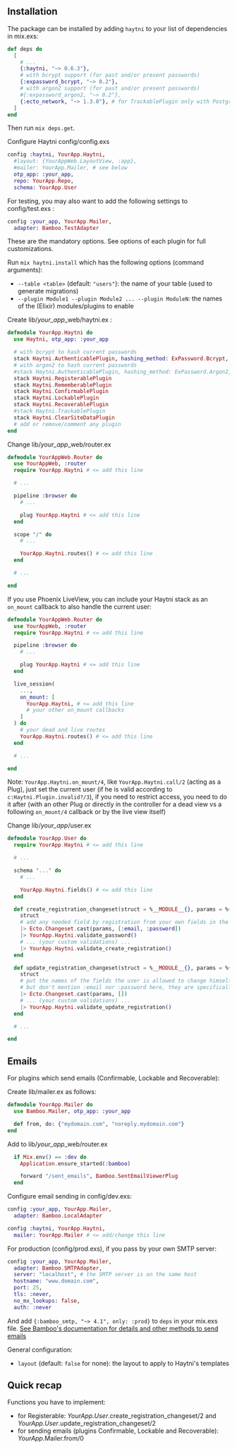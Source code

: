 ## Installation

The package can be installed by adding `haytni` to your list of dependencies in mix.exs:

```elixir
def deps do
  [
    # ...
    {:haytni, "~> 0.6.3"},
    # with bcrypt support (for past and/or present passwords)
    {:expassword_bcrypt, "~> 0.2"},
    # with argon2 support (for past and/or present passwords)
    #{:expassword_argon2, "~> 0.2"},
    {:ecto_network, "~> 1.3.0"}, # for TrackablePlugin only with PostgreSQL
  ]
end
```

Then run `mix deps.get`.

Configure Haytni config/config.exs

```elixir
config :haytni, YourApp.Haytni,
  #layout: {YourAppWeb.LayoutView, :app},
  #mailer: YourApp.Mailer, # see below
  otp_app: :your_app,
  repo: YourApp.Repo,
  schema: YourApp.User
```

For testing, you may also want to add the following settings to config/test.exs :

```elixir
config :your_app, YourApp.Mailer,
  adapter: Bamboo.TestAdapter
```

These are the mandatory options. See options of each plugin for full customizations.

Run `mix haytni.install` which has the following options (command arguments):

  * `--table <table>` (default: `"users"`): the name of your table (used to generate migrations)
  * `--plugin Module1 --plugin Module2 ... --plugin ModuleN`: the names of the (Elixir) modules/plugins to enable

Create lib/*your_app*_web/haytni.ex :

```elixir
defmodule YourApp.Haytni do
  use Haytni, otp_app: :your_app

  # with bcrypt to hash current passwords
  stack Haytni.AuthenticablePlugin, hashing_method: ExPassword.Bcrypt, hashing_options: %{cost: (if Mix.env() == :test, do: 4, else: 10)}
  # with argon2 to hash current passwords
  #stack Haytni.AuthenticablePlugin, hashing_method: ExPassword.Argon2, hashing_options: (if Mix.env() == :test, do: %{memory_cost: 256, threads: 1, time_cost: 2, type: :argon2id}, else: %{memory_cost: 131072, threads: 2, time_cost: 4, type: :argon2id})
  stack Haytni.RegisterablePlugin
  stack Haytni.RememberablePlugin
  stack Haytni.ConfirmablePlugin
  stack Haytni.LockablePlugin
  stack Haytni.RecoverablePlugin
  #stack Haytni.TrackablePlugin
  stack Haytni.ClearSiteDataPlugin
  # add or remove/comment any plugin
end
```

Change lib/*your_app*_web/router.ex

```elixir
defmodule YourAppWeb.Router do
  use YourAppWeb, :router
  require YourApp.Haytni # <= add this line

  # ...

  pipeline :browser do
    # ...

    plug YourApp.Haytni # <= add this line
  end

  scope "/" do
    # ...

    YourApp.Haytni.routes() # <= add this line
  end

  # ...

end
```

If you use Phoenix LiveView, you can include your Haytni stack as an `on_mount` callback to also handle the current user:

```elixir
defmodule YourAppWeb.Router do
  use YourAppWeb, :router
  require YourApp.Haytni # <= add this line

  pipeline :browser do
    # ...

    plug YourApp.Haytni # <= add this line
  end

  live_session(
    ...,
    on_mount: [
      YourApp.Haytni, # <= add this line
      # your other on_mount callbacks
    ]
  ) do
    # your dead and live routes
    YourApp.Haytni.routes() # <= add this line
  end

  # ...

end
```

Note: `YourApp.Haytni.on_mount/4`, like `YourApp.Haytni.call/2` (acting as a Plug), just set the current user (if he is valid according to `c:Haytni.Plugin.invalid?/3`), if you need to restrict access, you need to do it after (with an other Plug or directly in the controller for a dead view vs a following `on_mount/4` callback or by the live view itself)

Change lib/*your_app*/user.ex

```elixir
defmodule YourApp.User do
  require YourApp.Haytni # <= add this line

  # ...

  schema "..." do
    # ...

    YourApp.Haytni.fields() # <= add this line
  end

  def create_registration_changeset(struct = %__MODULE__{}, params = %{}) do
    struct
    # add any needed field by registration from your own fields in the list below
    |> Ecto.Changeset.cast(params, [:email, :password])
    |> YourApp.Haytni.validate_password()
    # ... (your custom validations) ...
    |> YourApp.Haytni.validate_create_registration()
  end

  def update_registration_changeset(struct = %__MODULE__{}, params = %{}) do
    struct
    # put the names of the fields the user is allowed to change himself in the following empty list
    # but don't mention :email nor :password here, they are specifically handled by Haytni
    |> Ecto.Changeset.cast(params, [])
    # ... (your custom validations) ...
    |> YourApp.Haytni.validate_update_registration()
  end

  # ...

end
```

## Emails

For plugins which send emails (Confirmable, Lockable and Recoverable):

Create lib/mailer.ex as follows:

```elixir
defmodule YourApp.Mailer do
  use Bamboo.Mailer, otp_app: :your_app

  def from, do: {"mydomain.com", "noreply.mydomain.com"}
end
```

Add to lib/*your_app*_web/router.ex

```elixir
  if Mix.env() == :dev do
    Application.ensure_started(:bamboo)

    forward "/sent_emails", Bamboo.SentEmailViewerPlug
  end
```

Configure email sending in config/dev.exs:

```elixir
config :your_app, YourApp.Mailer,
  adapter: Bamboo.LocalAdapter

config :haytni, YourApp.Haytni,
  mailer: YourApp.Mailer # <= add/change this line
```

For production (config/prod.exs), if you pass by your own SMTP server:

```elixir
config :your_app, YourApp.Mailer,
  adapter: Bamboo.SMTPAdapter,
  server: "localhost", # the SMTP server is on the same host
  hostname: "www.domain.com",
  port: 25,
  tls: :never,
  no_mx_lookups: false,
  auth: :never
```

And add `{:bamboo_smtp, "~> 4.1", only: :prod}` to `deps` in your mix.exs file. [See Bamboo's documentation for details and other methods to send emails](https://hexdocs.pm/bamboo/readme.html)

General configuration:

* `layout` (default: `false` for none): the layout to apply to Haytni's templates

## Quick recap

Functions you have to implement:

* for Registerable: *YourApp.User*.create_registration_changeset/2 and *YourApp.User*.update_registration_changeset/2
* for sending emails (plugins Confirmable, Lockable and Recoverable): *YourApp*.Mailer.from/0
